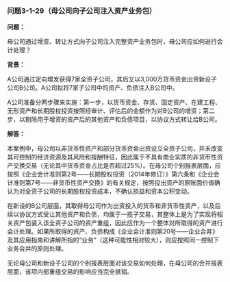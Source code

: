 ### 问题3-1-29（母公司向子公司注入资产业务包）

**问题：**

母公司通过增资、转让方式向子公司注入完整资产业务包时，母公司应如何进行会计处理？

**背景：**

A公司通过定向增发获得7家全资子公司，其后又以3,000万货币资金出资新设子公司B公司。A公司拟将7家子公司中的资产、负债注入B公司中。

A公司准备分两步骤来实施：第一步，以货币资金、存货、固定资产、在建工程、无形资产和长期股权投资按照经审计、评估后的金额作为对B公司的增资；第二步，以剔除用于增资的资产后的其他资产和负债项目，以协议方式转让给B公司。

**解答：**

本案例中，母公司以非货币性资产和部分货币资金出资设立全资子公司，并未改变其可控制的经济资源及其风险和报酬特征，因此属于不具有商业实质的非货币性资产交换交易（无论其中货币资金占比是否超过25%）。在母公司个别报表层面，应按照《企业会计准则第2号——长期股权投资（2014年修订）》第六条和《企业会计准则第7号——非货币性资产交换》的有关规定，按照投出资产的原账面价值确认为对全资子公司的长期股权投资成本，不确认损益和资本公积变动。

在新设的B公司层面，其取得母公司作为出资投入的货币和非货币性资产，以及后续以协议方式受让其他资产和负债，均属于一揽子交易，其整体上是为了实现将相关资产包装入该全资子公司的资产重组，因此应作为一个整体对所取得的资产进行会计处理。如果所取得的资产、负债构成《企业会计准则第20号——企业合并》及其应用指南和讲解所指的“业务”（这种可能性相对较大），则应按照同一控制下业务合并的原则处理。

无论母公司和新设子公司的个别报表层面对该交易如何处理，在母公司的合并报表层面，该项内部重组交易的影响应当完全抵销。